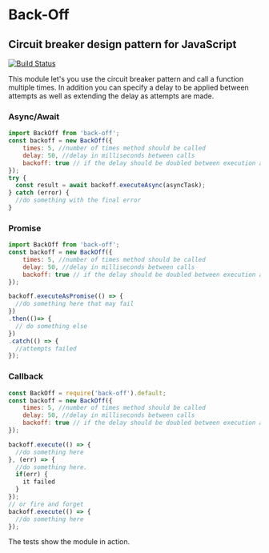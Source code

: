 # Back-Off
## Circuit breaker design pattern for JavaScript
[![Build Status](https://travis-ci.org/Kevnz/back-off.svg?branch=master)](https://travis-ci.org/Kevnz/back-off)

This module let's you use the circuit breaker pattern and call a function multiple times. In addition you can specify a delay to be applied between attempts as well as extending the delay as attempts are made.

### Async/Await

```js
import BackOff from 'back-off';
const backoff = new BackOff({
    times: 5, //number of times method should be called
    delay: 50, //delay in milliseconds between calls
    backoff: true // if the delay should be doubled between execution attempts
});
try {
  const result = await backoff.executeAsync(asyncTask);
} catch (error) {
  //do something with the final error
}

```

### Promise

```js
import BackOff from 'back-off';
const backoff = new BackOff({
    times: 5, //number of times method should be called
    delay: 50, //delay in milliseconds between calls
    backoff: true // if the delay should be doubled between execution attempts
});

backoff.executeAsPromise(() => {
  //do something here that may fail
})
.then(()=> {
  // do something else
})
.catch(() => {
  //attempts failed
});

```

### Callback

```js
const BackOff = require('back-off').default;
const backoff = new BackOff({
    times: 5, //number of times method should be called
    delay: 50, //delay in milliseconds between calls
    backoff: true // if the delay should be doubled between execution attempts
});

backoff.execute(() => {
  //do something here
}, (err) => {
  //do something here.
  if(err) {
    it failed
  }
});
// or fire and forget
backoff.execute(() => {
  //do something here
});
```

The tests show the module in action.
